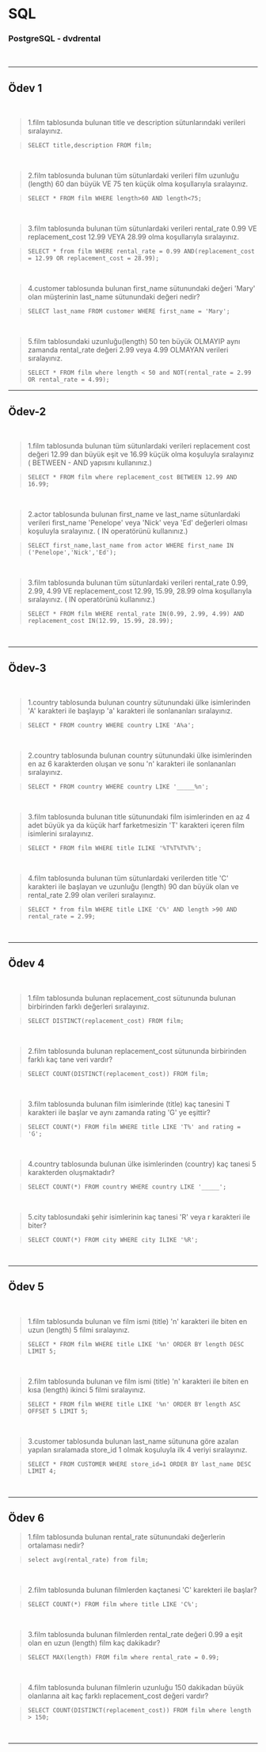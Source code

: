 # SQL

### PostgreSQL - dvdrental

<br>
<hr>

## Ödev 1

<br>

> 1.film tablosunda bulunan title ve description sütunlarındaki verileri sıralayınız. 

>`SELECT title,description FROM film;`


<br>

> 2.film tablosunda bulunan tüm sütunlardaki verileri film uzunluğu (length) 60 dan büyük VE 75 ten küçük olma koşullarıyla sıralayınız.

> `SELECT * FROM film WHERE length>60 AND length<75;`

<br>

> 3.film tablosunda bulunan tüm sütunlardaki verileri rental_rate 0.99 VE replacement_cost 12.99 VEYA 28.99 olma koşullarıyla sıralayınız.

> `SELECT * from film WHERE rental_rate = 0.99 AND(replacement_cost = 12.99 OR replacement_cost = 28.99);`

<br>

> 4.customer tablosunda bulunan first_name sütunundaki değeri 'Mary' olan müşterinin last_name sütunundaki değeri nedir?

> `SELECT last_name FROM customer WHERE first_name = 'Mary';`

<br>

> 5.film tablosundaki uzunluğu(length) 50 ten büyük OLMAYIP aynı zamanda rental_rate değeri 2.99 veya 4.99 OLMAYAN verileri sıralayınız.

> `SELECT * FROM film where length < 50 and NOT(rental_rate = 2.99 OR rental_rate = 4.99);`

<hr>

## Ödev-2

<br>

>1.film tablosunda bulunan tüm sütunlardaki verileri replacement cost değeri 12.99 dan büyük eşit ve 16.99 küçük olma koşuluyla sıralayınız ( BETWEEN - AND yapısını kullanınız.)

> `SELECT * FROM film where replacement_cost BETWEEN 12.99 AND 16.99;`


<br>

>2.actor tablosunda bulunan first_name ve last_name sütunlardaki verileri first_name 'Penelope' veya 'Nick' veya 'Ed' değerleri olması koşuluyla sıralayınız. ( IN operatörünü kullanınız.)

> `SELECT first_name,last_name from actor WHERE first_name IN ('Penelope','Nick','Ed');`



<br>

>3.film tablosunda bulunan tüm sütunlardaki verileri rental_rate 0.99, 2.99, 4.99 VE replacement_cost 12.99, 15.99, 28.99 olma koşullarıyla sıralayınız. ( IN operatörünü kullanınız.)

> `SELECT * FROM film WHERE rental_rate IN(0.99, 2.99, 4.99) AND replacement_cost IN(12.99, 15.99, 28.99);`

<br>
<hr>

## Ödev-3

<br>

>1.country tablosunda bulunan country sütunundaki ülke isimlerinden 'A' karakteri ile başlayıp 'a' karakteri ile sonlananları sıralayınız.

> `SELECT * FROM country WHERE country LIKE 'A%a';`

<br>

>2.country tablosunda bulunan country sütunundaki ülke isimlerinden en az 6 karakterden oluşan ve sonu 'n' karakteri ile sonlananları sıralayınız.

> `SELECT * FROM country WHERE country LIKE '_____%n';`

<br>

>3.film tablosunda bulunan title sütunundaki film isimlerinden en az 4 adet büyük ya da küçük harf farketmesizin 'T' karakteri içeren film isimlerini sıralayınız.

> `SELECT * FROM film WHERE title ILIKE '%T%T%T%T%';`

<br>


>4.film tablosunda bulunan tüm sütunlardaki verilerden title 'C' karakteri ile başlayan ve uzunluğu (length) 90 dan büyük olan ve rental_rate 2.99 olan verileri sıralayınız.

> `SELECT * from film WHERE title LIKE 'C%' AND length >90 AND rental_rate = 2.99;`

<br>
<hr>

## Ödev 4

<br>

>1.film tablosunda bulunan replacement_cost sütununda bulunan birbirinden farklı değerleri sıralayınız.

> `SELECT DISTINCT(replacement_cost) FROM film;`

<br>

>2.film tablosunda bulunan replacement_cost sütununda birbirinden farklı kaç tane veri vardır?

> `SELECT COUNT(DISTINCT(replacement_cost)) FROM film;`

<br>

>3.film tablosunda bulunan film isimlerinde (title) kaç tanesini T karakteri ile başlar ve aynı zamanda rating 'G' ye eşittir?

> `SELECT COUNT(*) FROM film WHERE title LIKE 'T%' and rating = 'G';`

<br>

>4.country tablosunda bulunan ülke isimlerinden (country) kaç tanesi 5 karakterden oluşmaktadır?

> `SELECT COUNT(*) FROM country WHERE country LIKE '_____';`

<br>

>5.city tablosundaki şehir isimlerinin kaç tanesi 'R' veya r karakteri ile biter?

> `SELECT COUNT(*) FROM city WHERE city ILIKE '%R';`

<br>
<hr>

## Ödev 5

<br>

>1.film tablosunda bulunan ve film ismi (title) 'n' karakteri ile biten en uzun (length) 5 filmi sıralayınız.

>`SELECT * FROM film WHERE title LIKE '%n' ORDER BY length DESC 
LIMIT 5;`

<br>

>2.film tablosunda bulunan ve film ismi (title) 'n' karakteri ile biten en kısa (length) ikinci 5 filmi sıralayınız.

> `SELECT * FROM film WHERE title LIKE '%n' ORDER BY length ASC
OFFSET 5
LIMIT 5;`

<br>


>3.customer tablosunda bulunan last_name sütununa göre azalan yapılan sıralamada store_id 1 olmak koşuluyla ilk 4 veriyi sıralayınız.


>`SELECT * FROM CUSTOMER WHERE store_id=1 ORDER BY last_name DESC LIMIT 4;`


<br>
<hr>

## Ödev 6

>1.film tablosunda bulunan rental_rate sütunundaki değerlerin ortalaması nedir?

>`select avg(rental_rate) from film;`

<br>

>2.film tablosunda bulunan filmlerden kaçtanesi 'C' karekteri ile başlar?

>`SELECT COUNT(*) FROM film where title LIKE 'C%';`

<br>

>3.film tablosunda bulunan filmlerden rental_rate değeri 0.99 a eşit olan en uzun (length) film kaç dakikadır?

>`SELECT MAX(length) FROM film where rental_rate = 0.99;`

<br>

>4.film tablosunda bulunan filmlerin uzunluğu 150 dakikadan büyük olanlarına ait kaç farklı replacement_cost değeri vardır?

>`SELECT COUNT(DISTINCT(replacement_cost)) FROM film where length > 150;`


<br>
<hr>